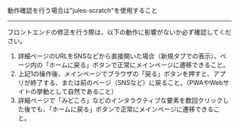 動作確認を行う場合は"jules-scratch"を使用すること

---

フロントエンドの修正を行う際は、以下の動作に影響がないか必ず確認してください。

1. 詳細ページのURLをSNSなどから直接開いた場合（新規タブでの表示）、ページ内の「ホームに戻る」ボタンで正常にメインページに遷移できること。
2. 上記1の操作後、メインページでブラウザの「戻る」ボタンを押すと、アプリが終了する、または前のページ（SNSなど）に戻ること。（PWAやWebサイトの挙動として自然であること）
3. 詳細ページで「みどころ」などのインタラクティブな要素を数回クリックした後でも、「ホームに戻る」ボタンで正常にメインページに遷移できること。
